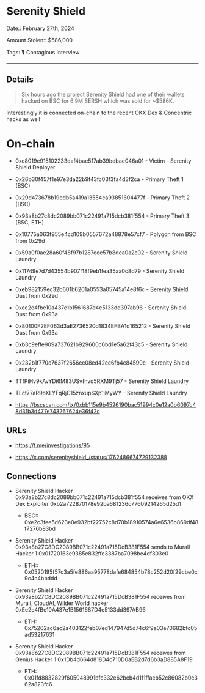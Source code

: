 # Serenity Shield

Date:: February 27th, 2024

Amount Stolen:: $586,000

Tags: 🎙️ Contagious Interview

---

## Details

> Six hours ago the project Serenity Shield had one of their wallets hacked on BSC for 6.9M SERSH which was sold for ~$586K. 

Interestingly it is connected on-chain to the recent OKX Dex & Concentric hacks as well

# On-chain

- 0xc8019e915102233daf4bae517ab39bdbae046a01 - Victim - Serenity Shield Deployer
- 0x26b30f457f1e97e3da22b9f43fc03f3fa4d3f2ca - Primary Theft 1 (BSC)
- 0x29d473678b19edb5a419a13554ca93851604477f - Primary Theft 2 (BSC)
- 0x93a8b27c8dc2089bb071c22491a715dcb381f554 - Primary Theft 3 (BSC, ETH)
- 0x10775a063f955e4cd109b0557672a48878e57cf7 - Polygon from BSC from 0x29d
- 0x59a0f0ae28a60f48f97b1287ece57b8dea0a2c02 - Serenity Shield Laundry
- 0x11749e7d7d43554b907f18f9eb1fea35aa0c8d79 - Serenity Shield Laundry
- 0xeb982159ec32b601b6201a0553a05745a14e8f6c - Serenity Shield Dust from 0x29d
- 0xee2e4fbe10a437e1b1561687d4e5133dd397ab96 - Serenity Shield Dust from 0x93a
- 0x80100F2EF063d3aE2736520d1834EFBA1d165212 - Serenity Shield Dust from 0x93a
- 0xb3c9effe909a737621b929600c6bd1e5a62f43c5 - Serenity Shield Laundry
- 0x232b1f770e7637f2656ce08ed42ec6fb4c84590e - Serenity Shield Laundry
- TTfPiHv9kAvYDi6M83USvfhvq5RXM9Tj57 - Serenity Shield Laundry
- TLct77aR9pXLYFqRjC15znxupSXp1iMyWY - Serenity Shield Laundry

- https://bscscan.com/tx/0xbb115e9b4526190bac51994c0e12a0b6097c48d31b3d477e743267624e36f42c


## URLs

- https://t.me/investigations/95

- https://x.com/serenityshield_/status/1762486674729132388



## Connections

- Serenity Shield Hacker 0x93a8b27c8dc2089bb071c22491a715dcb381f554 receives from OKX Dex Exploiter 0xb2a722870178e92ba681236c77609214265d25d1
    - BSC:: 0xe2c3fee5d623e0e932bf22752c8d70b18910574a6e6536b869df48f7276b83bd

- Serenity Shield Hacker 0x93a8b27C8DC2089BB071c22491a715DcB381F554 sends to Murall Hacker 1 0x01720163e9385e832ffe3387ba7098be4df303e0
    - ETH:: 0x0520195f57c3a5fe886aa95778dafe684854b78c252d20f29cbe0c9c4c4bbddd

-  Serenity Shield Hacker 0x93a8b27C8DC2089BB071c22491a715DcB381F554 receives from Murall, CloudAI, Wilder World hacker 0xEe2e4fBe10A437e1B1561687D4e5133dd397AB96
    - ETH: 0x75202ac6ac2a403122feb07ed147947d5d74c6f9a03e70682bfc05ad53217631

-  Serenity Shield Hacker 0x93a8b27C8DC2089BB071c22491a715DcB381F554 receives from Genius Hacker 1 0x1Db4d664d818D4c710D0aEB2d7d6b3aD885A8F19
    - ETH: 0x01fd8832829f605048991bfc332e62bcb4d1f1ffaeb52c86082b0c362a823fc6
